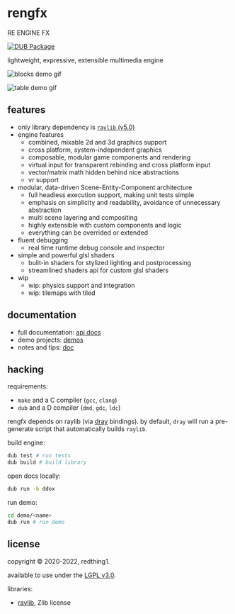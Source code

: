 # rengfx

RE ENGINE FX

[![DUB Package](https://img.shields.io/dub/v/reng.svg)](https://code.dlang.org/packages/reng)

lightweight, expressive, extensible multimedia engine

![blocks demo gif](https://raw.githubusercontent.com/wiki/redthing1/rengfx/img/rec-2020-07-30_17.17.12.gif)

![table demo gif](https://raw.githubusercontent.com/wiki/redthing1/rengfx/img/rengfx_fox.gif)

## features

+ only library dependency is [`raylib` (v5.0)](https://github.com/redthing1/raylib)
+ engine features
  + combined, mixable 2d and 3d graphics support
  + cross platform, system-independent graphics
  + composable, modular game components and rendering
  + virtual input for transparent rebinding and cross platform input
  + vector/matrix math hidden behind nice abstractions
  + vr support
+ modular, data-driven Scene-Entity-Component architecture
  + full headless execution support, making unit tests simple
  + emphasis on simplicity and readability, avoidance of unnecessary abstraction
  + multi scene layering and compositing
  + highly extensible with custom components and logic
  + everything can be overrided or extended
+ fluent debugging
  + real time runtime debug console and inspector
+ simple and powerful glsl shaders
  + bulit-in shaders for stylized lighting and postprocessing
  + streamlined shaders api for custom glsl shaders
+ wip
  + wip: physics support and integration
  + wip: tilemaps with tiled

## documentation
+ full documentation: [api docs](https://reng.dpldocs.info/)
+ demo projects: [demos](demo/)
+ notes and tips: [doc](doc/)

## hacking

requirements:
+ `make` and a C compiler (`gcc`, `clang`)
+ `dub` and a D compiler (`dmd`, `gdc`, `ldc`)

rengfx depends on raylib (via [dray](https://github.com/redthing1/dray) bindings).
by default, `dray` will run a pre-generate script that automatically builds `raylib`.

build engine:
```sh
dub test # run tests
dub build # build library
```

open docs locally:
```sh
dub run -b ddox
```

run demo:
```sh
cd demo/<name>
dub run # run demo
```

## license

copyright © 2020-2022, redthing1.

available to use under the [LGPL v3.0](LICENSE).

libraries:
+ [raylib](https://github.com/raysan5/raylib/blob/be7f717a24e72e0bc84389491a063de65c106048/LICENSE), Zlib license
